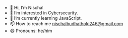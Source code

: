 - 👋 Hi, I’m Nischal. 
- 👀 I’m interested in Cybersecurity.
- 🌱 I’m currently learning JavaScript.
- 📫 How to reach me nischalbudhathoki246@gmail.com
- 😄 Pronouns: he/him
  

<!---
nischal4u/nischal4u is a ✨ special ✨ repository because its `README.md` (this file) appears on your GitHub profile.
You can click the Preview link to take a look at your changes.
--->
